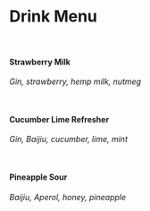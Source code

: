# Drink Menu
&nbsp;
#### Strawberry Milk
*Gin, strawberry, hemp milk, nutmeg*

&nbsp;
#### Cucumber Lime Refresher
*Gin, Baijiu, cucumber, lime, mint*

&nbsp;
#### Pineapple Sour
*Baijiu, Aperol, honey, pineapple*